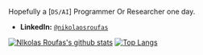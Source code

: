 Hopefully a [`DS/AI`] Programmer Or Researcher one day.
- **LinkedIn:** [`@nikolaosroufas`](https://www.linkedin.com/in/nikolaosroufas/)

[![NIkolas Roufas's github stats](https://github-readme-stats.vercel.app/api?username=NIkolasRoufas&show_icons=true&theme=radical)](https://github.com/anuraghazra/github-readme-stats)
[![Top Langs](https://github-readme-stats.vercel.app/api/top-langs/?username=NIkolasRoufas&layout=compact&theme=radical)](https://github.com/anuraghazra/github-readme-stats)
